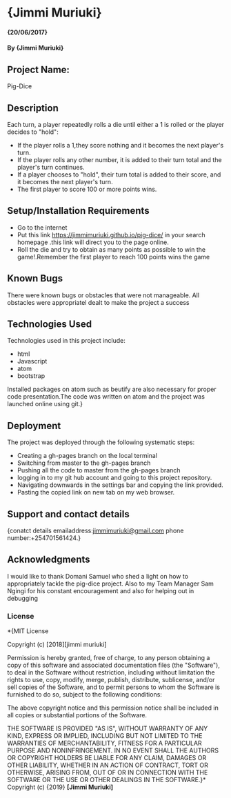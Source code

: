# {Jimmi Muriuki}

####  {20/06/2017}

#### By **{Jimmi Muriuki}**

## Project Name:
Pig-Dice

## Description

Each turn, a player repeatedly rolls a die until either a 1 is rolled or the player decides to "hold":

-  If the player rolls a 1,they score nothing and it becomes the next player's turn.
-  If the player rolls any other number, it is added to their turn total and the player's turn continues.
-  If a player chooses to "hold", their turn total is added to their score, and it becomes the next player's turn.
-  The first player to score 100 or more points wins.

## Setup/Installation Requirements

-   Go to the internet
-   Put this link https://jimmimuriuki.github.io/pig-dice/ in your search homepage .this link will direct you to the page online.
-   Roll the die and try to obtain as many points as possible to win the game!.Remember the first player to reach 100 points wins the game



## Known Bugs

There were known bugs or obstacles that were not manageable. All obstacles were appropriatel dealt to make the project a success

## Technologies Used

Technologies used in this project include:
- html
- Javascript
- atom
- bootstrap

Installed packages on atom such as beutify are also necessary for proper code presentation.The code was written on atom and the project was launched online using git.}


## Deployment
The project was deployed through the following systematic steps:
-  Creating a gh-pages branch on the local terminal
-  Switching from master to the gh-pages branch
-  Pushing all the code to master from the gh-pages branch
-  logging in to my git hub account and going to this project repository.
-  Navigating downwards in the settings bar and copying the link provided.
-  Pasting the copied link on new tab on my web browser.

## Support and contact details

{conatct details
  emailaddress:jimmimuriuki@gmail.com
  phone number:+254701561424.}


## Acknowledgments
I would like to thank Domani Samuel who shed a light on how to appropriately tackle the pig-dice project. Also to my Team Manager Sam Ngingi for his constant encouragement and also for helping out in debugging  

### License

\*{MIT License

Copyright (c) [2018][jimmi muriuki]

Permission is hereby granted, free of charge, to any person obtaining a copy
of this software and associated documentation files (the "Software"), to deal
in the Software without restriction, including without limitation the rights
to use, copy, modify, merge, publish, distribute, sublicense, and/or sell
copies of the Software, and to permit persons to whom the Software is
furnished to do so, subject to the following conditions:

The above copyright notice and this permission notice shall be included in all
copies or substantial portions of the Software.

THE SOFTWARE IS PROVIDED "AS IS", WITHOUT WARRANTY OF ANY KIND, EXPRESS OR
IMPLIED, INCLUDING BUT NOT LIMITED TO THE WARRANTIES OF MERCHANTABILITY,
FITNESS FOR A PARTICULAR PURPOSE AND NONINFRINGEMENT. IN NO EVENT SHALL THE
AUTHORS OR COPYRIGHT HOLDERS BE LIABLE FOR ANY CLAIM, DAMAGES OR OTHER
LIABILITY, WHETHER IN AN ACTION OF CONTRACT, TORT OR OTHERWISE, ARISING FROM,
OUT OF OR IN CONNECTION WITH THE SOFTWARE OR THE USE OR OTHER DEALINGS IN THE
SOFTWARE.}\*
Copyright (c) {2019} **[Jimmi Muriuki]**
